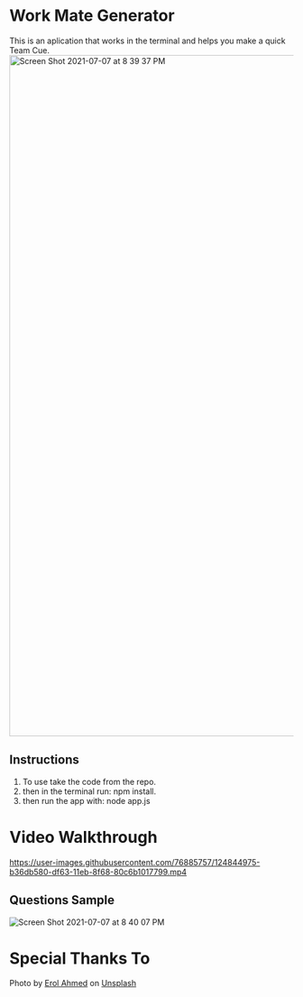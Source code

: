 # Work Mate Generator #
This is an aplication that works in the terminal and helps you make a quick Team Cue. 
<img width="1208" alt="Screen Shot 2021-07-07 at 8 39 37 PM" src="https://user-images.githubusercontent.com/76885757/124845105-02b3e600-df64-11eb-8d0d-a462f56a2f14.png">

## Instructions ##
1. To use take the code from the repo.
2. then in the terminal run: npm install.
3. then run the app with: node app.js

# Video Walkthrough #
https://user-images.githubusercontent.com/76885757/124844975-b36db580-df63-11eb-8f68-80c6b1017799.mp4

## Questions Sample ##
![Screen Shot 2021-07-07 at 8 40 07 PM](https://user-images.githubusercontent.com/76885757/124845081-f4fe6080-df63-11eb-9f2f-ced04ea15f40.png)


# Special Thanks To #
Photo by <a href="https://unsplash.com/@erol?utm_source=unsplash&utm_medium=referral&utm_content=creditCopyText">Erol Ahmed</a> on <a href="https://unsplash.com/s/photos/building-team?utm_source=unsplash&utm_medium=referral&utm_content=creditCopyText">Unsplash</a>